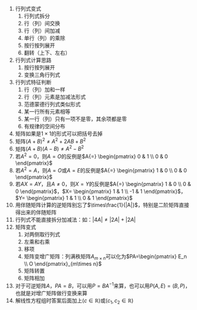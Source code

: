1. 行列式变式
	1. 行列式拆分
	2. 行（列）间交换
	3. 行（列）间加减
	4. 单行（列）的乘除
	5. 按行按列展开
	6. 翻转（上下、左右）
2. 行列式计算思路
	1. 按行按列展开
	2. 变换三角行列式
3. 行列式特征判断
	1. 行（列）加和一样
	2. 行（列）元素是加减法形式
	3. 范德蒙德行列式类似形式
	4. 某一行所有元素相等
	5. 某一行（列）只有一项不是零，其余项都是零
	6. 有规律的空间分布
4. 矩阵如果是$1\times1$的形式可以把括号去掉
5. 矩阵$(A+B)^2\ne A^2+2AB+B^2$
6. 矩阵$(A+B)(A-B)\ne A^2-B^2$
7. 若$A^2=0$，则$A=O$的反例是$A{=} \begin{pmatrix} 0 & 1 \\ 0 & 0 \end{pmatrix}$
8. 若$A^2=A$，则$A=O$或$A=E$的反例是$A{=} \begin{pmatrix} 1 & 0 \\ 0 & 0 \end{pmatrix}$
9. 若$AX=AY$，且$A\ne0$，则$X=Y$的反例是$A{=} \begin{pmatrix} 1 & 0 \\ 0 & 0 \end{pmatrix}$，$X= \begin{pmatrix} 1 & 1 \\ -1 & 1 \end{pmatrix}$，$Y= \begin{pmatrix} 1 & 1 \\ 0 & 1 \end{pmatrix}$
10. 用伴随矩阵计算的逆矩阵别忘了$\times\frac{1}{|A|}$，特别是二阶矩阵直接得出来的伴随矩阵
11. 行列式不能直接拆分加减法：如：$|4A|\ne|2A|+|2A|$
12. 矩阵变式
	1. 对两侧取行列式
	2. 左乘和右乘
	3. 移项
	4. 矩阵变增广矩阵：列满秩矩阵$A_{m\times n}$可以化为$PA=\begin{pmatrix} E_n \\ O \end{pmatrix}_{m\times n}$
	5. 矩阵转置
	6. 矩阵相加
13. 对于可逆矩阵$A$，$PA=B$，可以用$P=BA^{-1}$来算，也可以用$P(A,E)=(B,P)$，也就是对增广矩阵做行变换来算
14. 解线性方程组时答案后面加上$(c\in\mathbb R)$或$(c_1,c_2\in\mathbb R)$